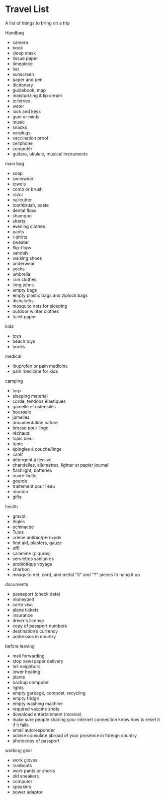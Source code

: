 Travel List
===========

A list of things to bring on a trip

Handbag

 * camera
 * book
 * sleep mask
 * tissue paper
 * timepiece
 * hat
 * sunscreen
 * paper and pen
 * dictionary
 * guidebook, map
 * moisturizing & lip cream
 * toiletries
 * water
 * lock and keys
 * gum or mints
 * music
 * snacks
 * earplugs
 * vaccination proof
 * cellphone
 * computer
 * guitare, ukulele, musical instruments

main bag

 * soap
 * swimwear
 * towels
 * comb or brush
 * razor
 * nailcutter
 * toothbrush, paste
 * dental floss
 * shampoo
 * shorts
 * evening clothes
 * pants
 * t-shirts
 * sweater
 * flip-flops
 * sandals
 * walking shoes
 * underwear
 * socks
 * umbrella
 * rain clothes
 * long johns
 * empty bags
 * empty plastic bags and ziplock bags
 * dishcloths
 * mosquito nets for sleeping
 * outdoor winter clothes
 * toilet paper

kids

 * toys
 * beach toys
 * books

medical

 * ibuprofen or pain medicine
 * pain medicine for kids

camping

 * tarp
 * sleeping material
 * corde, tendons élastiques
 * gamelle et ustensiles
 * boussole
 * jumelles
 * documentation nature
 * brosse pour linge
 * réchaud
 * tapis bleu
 * tente
 * épingles à couche/linge
 * canif
 * détergent à lessive
 * chandelles, allumettes, lighter et papier journal
 * flashlight, batteries
 * ouvre-boîte 
 * gourde
 * traitement pour l’eau
 * mouton
 * gifts

health

 * gravol
 * Riqlès 
 * echinacée
 * Tums
 * crème antibio/peroxyde
 * first aid, plasters, gauze
 * off!
 * calamine (piqures)
 * serviettes sanitaires
 * probiotique voyage
 * charbon
 * mosquito net, cord, and metal "S" and "?" pieces to hang it up

documents

 * passeport (check date)
 * moneybelt
 * carte visa
 * plane tickets
 * insurance
 * driver's license
 * copy of passport numbers
 * destination’s currency
 * addresses in country

before leaving

 * mail forwarding
 * stop newspaper delivery
 * tell neighbors
 * lower heating
 * plants
 * backup computer
 * lights
 * empty garbage, compost, recycling
 * empty fridge
 * empty washing machine
 * required vaccine shots
 * download entertainment (movies)
 * make sure people sharing your internet connection know how to reset it if it fails
 * email autoresponder
 * advise consulate abroad of your presence in foreign country
 * photocopy of passport

working gear

 * work gloves
 * rainboots
 * work pants or shorts
 * old sneakers
 * computer
 * speakers
 * power adaptor

